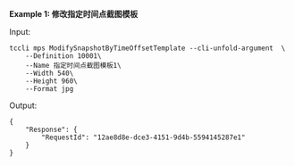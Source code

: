 **Example 1: 修改指定时间点截图模板**



Input: 

```
tccli mps ModifySnapshotByTimeOffsetTemplate --cli-unfold-argument  \
    --Definition 10001\
    --Name 指定时间点截图模板1\
    --Width 540\
    --Height 960\
    --Format jpg
```

Output: 
```
{
    "Response": {
        "RequestId": "12ae8d8e-dce3-4151-9d4b-5594145287e1"
    }
}
```

